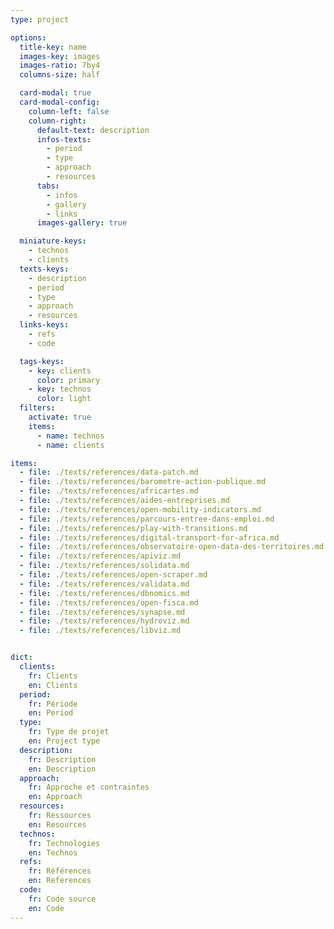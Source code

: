 ```yaml
---
type: project

options:
  title-key: name
  images-key: images
  images-ratio: 7by4
  columns-size: half

  card-modal: true
  card-modal-config:
    column-left: false
    column-right: 
      default-text: description
      infos-texts: 
        - period
        - type
        - approach
        - resources
      tabs:
        - infos
        - gallery 
        - links 
      images-gallery: true

  miniature-keys: 
    - technos
    - clients
  texts-keys: 
    - description 
    - period
    - type
    - approach
    - resources
  links-keys: 
    - refs 
    - code

  tags-keys: 
    - key: clients
      color: primary
    - key: technos
      color: light
  filters: 
    activate: true
    items: 
      - name: technos
      - name: clients

items: 
  - file: ./texts/references/data-patch.md
  - file: ./texts/references/barometre-action-publique.md
  - file: ./texts/references/africartes.md
  - file: ./texts/references/aides-entreprises.md
  - file: ./texts/references/open-mobility-indicators.md
  - file: ./texts/references/parcours-entree-dans-emploi.md
  - file: ./texts/references/play-with-transitions.md
  - file: ./texts/references/digital-transport-for-africa.md
  - file: ./texts/references/observatoire-open-data-des-territoires.md
  - file: ./texts/references/apiviz.md
  - file: ./texts/references/solidata.md
  - file: ./texts/references/open-scraper.md
  - file: ./texts/references/validata.md
  - file: ./texts/references/dbnomics.md
  - file: ./texts/references/open-fisca.md
  - file: ./texts/references/synapse.md
  - file: ./texts/references/hydroviz.md
  - file: ./texts/references/libviz.md


dict:
  clients:
    fr: Clients
    en: Clients
  period:
    fr: Période
    en: Period
  type:
    fr: Type de projet
    en: Project type
  description:
    fr: Description
    en: Description
  approach:
    fr: Approche et contraintes
    en: Approach
  resources:
    fr: Ressources
    en: Resources
  technos:
    fr: Technologies
    en: Technos
  refs:
    fr: Références
    en: References
  code:
    fr: Code source
    en: Code
---
```

